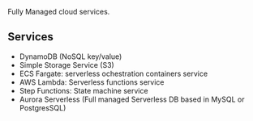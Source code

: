 Fully Managed cloud services.

## Services

- DynamoDB (NoSQL key/value)
- Simple Storage Service (S3)
- ECS Fargate: serverless ochestration containers service
- AWS Lambda: Serverless functions service
- Step Functions: State machine service
- Aurora Serverless (Full managed Serverless DB based in MySQL or PostgresSQL)